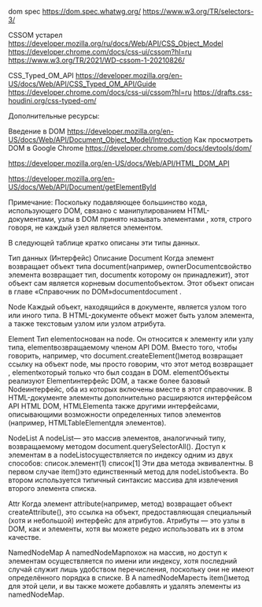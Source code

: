 dom spec
https://dom.spec.whatwg.org/
https://www.w3.org/TR/selectors-3/

CSSOM устарел
https://developer.mozilla.org/ru/docs/Web/API/CSS_Object_Model
https://developer.chrome.com/docs/css-ui/cssom?hl=ru
https://www.w3.org/TR/2021/WD-cssom-1-20210826/

CSS_Typed_OM_API
https://developer.mozilla.org/en-US/docs/Web/API/CSS_Typed_OM_API/Guide
https://developer.chrome.com/docs/css-ui/cssom?hl=ru
https://drafts.css-houdini.org/css-typed-om/

Дополнительные ресурсы:

Введение в DOM https://developer.mozilla.org/en-US/docs/Web/API/Document_Object_Model/Introduction
Как просмотреть DOM в Google Chrome https://developer.chrome.com/docs/devtools/dom/

https://developer.mozilla.org/en-US/docs/Web/API/HTML_DOM_API

https://developer.mozilla.org/en-US/docs/Web/API/Document/getElementById

Примечание: Поскольку подавляющее большинство кода, использующего DOM, связано с манипулированием HTML-документами, узлы в DOM принято называть элементами , хотя, строго говоря, не каждый узел является элементом.

В следующей таблице кратко описаны эти типы данных.

Тип данных (Интерфейс)	Описание
Document	Когда элемент возвращает объект типа document(например, ownerDocumentсвойство элемента возвращает тип, documentк которому он принадлежит), этот объект сам является корневым documentобъектом. Этот объект описан в главе «Справочник по DOM»documentdocument .

Node	Каждый объект, находящийся в документе, является узлом того или иного типа. В HTML-документе объект может быть узлом элемента, а также текстовым узлом или узлом атрибута.

Element	Тип elementоснован на node. Он относится к элементу или узлу типа, elementвозвращаемому членом API DOM. Вместо того, чтобы говорить, например, что document.createElement()метод возвращает ссылку на объект node, мы просто говорим, что этот метод возвращает , elementкоторый только что был создан в DOM. elementОбъекты реализуют Elementинтерфейс DOM, а также более базовый Nodeинтерфейс, оба из которых включены вместе в этот справочник. В HTML-документе элементы дополнительно расширяются интерфейсом API HTML DOM, HTMLElementа также другими интерфейсами, описывающими возможности определенных типов элементов (например, HTMLTableElementдля <table>элементов).

NodeList	A nodeList— это массив элементов, аналогичный типу, возвращаемому методом document.querySelectorAll(). Доступ к элементам в a nodeListосуществляется по индексу одним из двух способов:
список.элемент(1)
список[1]
Эти два метода эквивалентны. В первом случае item()это единственный метод для nodeListобъекта. Во втором используется типичный синтаксис массива для извлечения второго элемента списка.


Attr	Когда элемент attribute(например, метод) возвращает объект createAttribute(), это ссылка на объект, предоставляющая специальный (хотя и небольшой) интерфейс для атрибутов. Атрибуты — это узлы в DOM, как и элементы, хотя вы можете редко использовать их в этом качестве.

NamedNodeMap	A namedNodeMapпохож на массив, но доступ к элементам осуществляется по имени или индексу, хотя последний случай служит лишь удобством перечисления, поскольку они не имеют определённого порядка в списке. В A namedNodeMapесть item()метод для этой цели, и вы также можете добавлять и удалять элементы из namedNodeMap.